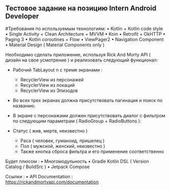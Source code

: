 ## Тестовое задание на позицию Intern Android Developer

#Требования по используемым технологиям:
• Kotlin + Kotlin code style
• Single Activity + Clean Architecture + MVVM
• Koin
• Retrofit + OkHTTP
• Paging 3
• Kotlin coroutines + Flow
• ViewPager2
• Navigation Component
• Material Design ( Material Components only )

Необходимо сделать приложение, используя Rick And Morty API ( дизайн на свое усмотрение ) и реализовать следующий функционал:
- Рабочий TabLayout n с тремя экранами :
    -  RecyclerView из персонажей
    -  RecyclerView из локаций
    -  RecyclerView из Эпизодов

- Во всех трех экранах должна присутствовать пагинация и поиск по названию.
- В экране с персонажами должен присутствовать диалог c фильтром по следующим параметрам ( RadioGroup + RadioButtons ):

- Статус ( жив, мертв, неизвестно )
  - Раса ( человек, гуманоид, пришелец )
  - Пол ( мужской, женский, неизвестно )
  - Также кнопка сброса фильтра и его применение соответственно

Будет плюсом :
• Многомодульность
• Gradle Kotlin DSL ( Version Catalog / BuildSrc )
• Jetpack Compose

Ссылки :
• API Documentation : https://rickandmortyapi.com/documentation